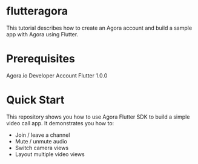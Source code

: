 # flutteragora
This tutorial describes how to create an Agora account and build a sample app with Agora using Flutter.

# Prerequisites
Agora.io Developer Account
Flutter 1.0.0

# Quick Start
This repository shows you how to use Agora Flutter SDK to build a simple video call app. It demonstrates you how to:

* Join / leave a channel
* Mute / unmute audio
* Switch camera views
* Layout multiple video views
